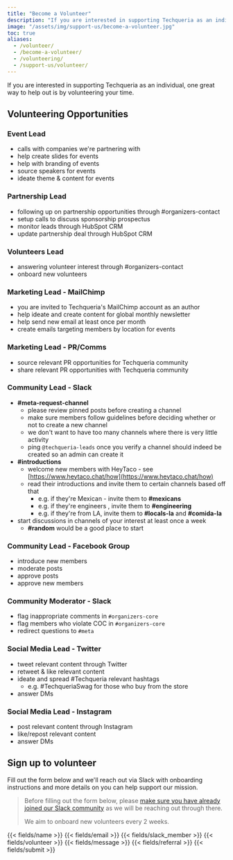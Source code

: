 ```yaml
---
title: "Become a Volunteer"
description: "If you are interested in supporting Techqueria as an individual, one great way to help out is by volunteering your time."
image: "/assets/img/support-us/become-a-volunteer.jpg"
toc: true
aliases:
  - /volunteer/
  - /become-a-volunteer/
  - /volunteering/
  - /support-us/volunteer/
---
```


If you are interested in supporting Techqueria as an individual, one great way to help out is by volunteering your time.

## Volunteering Opportunities

### Event Lead

- calls with companies we're partnering with
- help create slides for events
- help with branding of events
- source speakers for events
- ideate theme & content for events

### Partnership Lead

- following up on partnership opportunities through #organizers-contact
- setup calls to discuss sponsorship prospectus
- monitor leads through HubSpot CRM
- update partnership deal through HubSpot CRM

### Volunteers Lead

- answering volunteer interest through #organizers-contact
- onboard new volunteers

### Marketing Lead - MailChimp

- you are invited to Techqueria's MailChimp account as an author
- help ideate and create content for global monthly newsletter
- help send new email at least once per month
- create emails targeting members by location for events

### Marketing Lead - PR/Comms

- source relevant PR opportunities for Techqueria community
- share relevant PR opportunities with Techqueria community

### Community Lead - Slack

- **#meta-request-channel**
  - please review pinned posts before creating a channel
  - make sure members follow guidelines before deciding whether or not to create a new channel
  - we don&#39;t want to have too many channels where there is very little activity
  - ping `@techqueria-leads` once you verify a channel should indeed be created so an admin can create it
- **#introductions**
  - welcome new members with HeyTaco - see [https://www.heytaco.chat/how](https://www.heytaco.chat/how)
  - read their introductions and invite them to certain channels based off that
    - e.g. if they&#39;re Mexican - invite them to **#mexicans**
    - e.g. if they&#39;re engineers , invite them to **#engineering**
    - e.g. if they&#39;re from LA, invite them to **#locals-la** and **#comida-la**
- start discussions in channels of your interest at least once a week
  - **#random** would be a good place to start

### Community Lead - Facebook Group

- introduce new members
- moderate posts
- approve posts
- approve new members

### Community Moderator - Slack

- flag inappropriate comments in `#organizers-core`
- flag members who violate COC in `#organizers-core`
- redirect questions to `#meta`

### Social Media Lead - Twitter

- tweet relevant content through Twitter
- retweet &amp; like relevant content
- ideate and spread #Techqueria relevant hashtags
  - e.g. #TechqueriaSwag for those who buy from the store
- answer DMs

### Social Media Lead - Instagram

- post relevant content through Instagram
- like/repost relevant content
- answer DMs

## Sign up to volunteer

Fill out the form below and we'll reach out via Slack with onboarding instructions and more details on you can help support our mission.

> Before filling out the form below, please [make sure you have already joined our Slack community](/communities/slack/) as we will be reaching out through there.
>
> We aim to onboard new volunteers every 2 weeks.

<form name="Volunteer" method="POST" data-netlify-recaptcha="true" data-netlify="true" class="form--centered" action="/success/">
  <input type="hidden" aria-label="Subject" name="_subject" value="Techqueria - Become a Volunteer">
  {{< fields/name >}}
  {{< fields/email >}}
  {{< fields/slack_member >}}
  {{< fields/volunteer >}}
  {{< fields/message >}}
  {{< fields/referral >}}
  {{< fields/submit >}}
</form>
